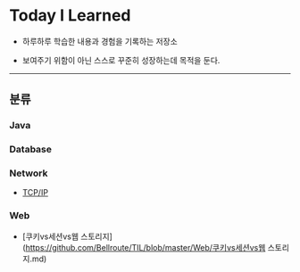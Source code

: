 # Today I Learned

- 하루하루 학습한 내용과 경험을 기록하는 저장소

- 보여주기 위함이 아닌 스스로 꾸준히 성장하는데 목적을 둔다.

---



## 분류

### Java



### Database



### Network

- [TCP/IP](https://github.com/Bellroute/TIL/blob/master/Network/TCP:IP.md)



### Web

- [쿠키vs세션vs웹 스토리지](https://github.com/Bellroute/TIL/blob/master/Web/쿠키vs세션vs웹 스토리지.md)

